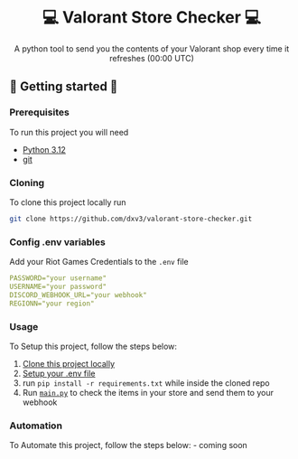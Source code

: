                      
<h1 align="center" style="font-weight: bold;">💻 Valorant Store Checker 💻</h1>

<p align="center">A python tool to send you the contents of your Valorant shop every time it refreshes (00:00 UTC)</p>


<p align="center">
<a href=""></a>
</p>
 
<h2 id="started">🚀 Getting started 🚀</h2>

 
 
<h3>Prerequisites</h3>

To run this project you will need
- [Python 3.12](https://www.python.org/downloads/release/python-3120/)
- [git](https://git-scm.com/)
 
<h3 id="cloning">Cloning</h3>

To clone this project locally run
```bash
git clone https://github.com/dxv3/valorant-store-checker.git
```
 
<h3 id="env">Config .env variables</h2>

Add your Riot Games Credentials to the `.env` file  

```yaml
PASSWORD="your username"
USERNAME="your password"  
DISCORD_WEBHOOK_URL="your webhook"
REGIONN="your region"
```


<h3 id="usage">Usage</h3>
To Setup this project, follow the steps below:

1) <a href=#cloning>Clone this project locally</a>
2) <a href=#env>Setup your .env file</a>
3) run `pip install -r requirements.txt` while inside the cloned repo
4) Run <a href="https://github.com/dxv3/valorant-store-checker/blob/main/main.py">`main.py`</a> to check the items in your store and send them to your webhook

<h3>Automation</h3>
To Automate this project, follow the steps below:  
- coming soon